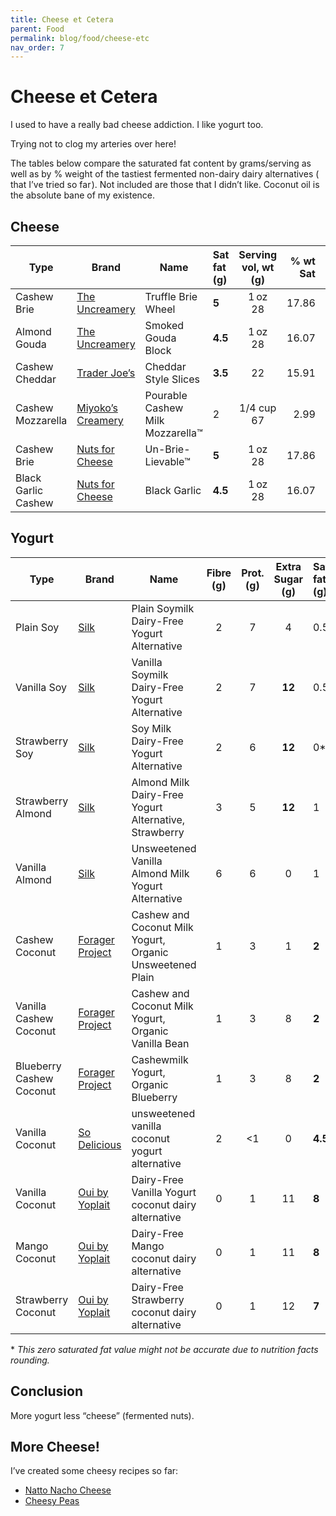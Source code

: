 ```yaml
---
title: Cheese et Cetera
parent: Food
permalink: blog/food/cheese-etc
nav_order: 7
---
```


# Cheese et Cetera

I used to have a really bad cheese addiction. I like yogurt too. 

Trying not to clog my arteries over here!

The tables below compare the saturated fat content by grams/serving as well as by % weight of the tastiest fermented non-dairy dairy alternatives ( that I’ve tried so far ). Not included are those that I didn’t&nbsp;like. Coconut oil is the absolute bane of my existence. 

## Cheese

| Type                | Brand             | Name                             | Sat fat (g) | Serving vol, wt (g) | % wt Sat | % DV |
| ------------------- | ----------------- | -------------------------------- | :---------- | :-----------------: | -------: | ---- |
| Cashew Brie         | [The Uncreamery][uncream]    | Truffle Brie Wheel               | **5**         |     1 oz<br>28      |    17.86 | 25   |
| Almond Gouda        | [The Uncreamery][uncream]    | Smoked Gouda Block               | **4.5**         |     1 oz<br>28      |    16.07 | 23   |
| Cashew Cheddar      | [Trader Joe’s][tjs]      | Cheddar Style Slices             | **3.5**         |         22          |    15.91 | 18   |
| Cashew Mozzarella   | [Miyoko’s Creamery][miyokos] | Pourable Cashew Milk Mozzarella™ | 2         |   1/4&nbsp;cup <br>67    |     2.99 | 10   |
| Cashew Brie         | [Nuts for Cheese][nuts]   | Un-Brie-Lievable™                | **5**         |     1 oz<br>28      |    17.86 | 25   |
| Black Garlic Cashew | [Nuts for Cheese][nuts]   | Black Garlic                     | **4.5**         |     1 oz<br>28      |    16.07 | 23   |

## Yogurt

| Type                        | Brand           | Name                                                         | Fibre (g) | Prot. (g) | Extra Sugar (g) | Sat fat (g) | Serving vol, wt (g) | % wt Sat | % DV |
| --------------------------- | --------------- | ------------------------------------------------------------ | :-------: | :------: | :-------------: | :---------- | :-----------------: | -------: | ---- |
| Plain Soy                   | [Silk][silk]            | Plain Soymilk <br>Dairy-Free Yogurt Alternative            |     2     |    7     |        4        | 0.5         |   3/4&nbsp;cup<br>170    |     0.29 | 3    |
| Vanilla Soy                 | [Silk][silk]            | Vanilla Soymilk <br>Dairy-Free Yogurt Alternative          |     2     |    7     |      **12**       | 0.5         |   3/4&nbsp;cup<br>170    |     0.29 | 3    |
| Strawberry Soy              | [Silk][silk]            | Soy Milk Dairy-Free Yogurt Alternative                    |     2     |    6     |       **12**        | 0*          |         150         |        0 | 0    |
| Strawberry Almond           | [Silk][silk]            | Almond Milk Dairy-Free Yogurt Alternative, Strawberry     |     3     |    5     |       **12**        | 1           |         150         |     0.67 | 5    |
| Vanilla Almond              | [Silk][silk]            | Unsweetened Vanilla Almond Milk Yogurt Alternative        |     6     |    6     |        0        | 1           |         28          |     0.67 | 5    |
| Cashew Coconut              | [Forager Project][forager] | Cashew and Coconut Milk Yogurt, Organic Unsweetened Plain |     1     |    3     |        1        | **2**           |    5.3 oz<br>150    |     1.33 | 10   |
| Vanilla<br>Cashew Coconut   | [Forager Project][forager] | Cashew and Coconut Milk Yogurt, Organic Vanilla Bean      |     1     |    3     |        8        | **2**           |    5.3 oz<br>150    |     1.33 | 10   |
| Blueberry<br>Cashew Coconut | [Forager Project][forager] | Cashewmilk Yogurt, Organic Blueberry                      |     1     |    3     |        8        | **2**           |    5.3 oz<br>150    |     1.33 | 10   |
| Vanilla Coconut             | [So Delicious][sodelicious] | unsweetened vanilla coconut yogurt alternative   |     2     |    <1     |        0        |  **4.5**   |    3/4 cup<br>170     |  2.65  |  23   |
| Vanilla Coconut             | [Oui by Yoplait][oui]  | Dairy-Free Vanilla Yogurt coconut dairy alternative   |     0     |     1     |        11       |    **8**   |    5 oz<br>141        |  5.67  |  39   |
| Mango Coconut               | [Oui by Yoplait][oui]  | Dairy-Free Mango coconut dairy alternative            |     0     |     1     |        11       |    **8**   |    5 oz<br>141        |  5.67  |  39   |
| Strawberry Coconut          | [Oui by Yoplait][oui]  | Dairy-Free Strawberry coconut dairy alternative       |     0     |     1     |        12       |    **7**   |    5 oz<br>141        |  4.96  |  33   |

\* *This zero saturated fat value might not be accurate due to nutrition facts rounding.*

## Conclusion
More yogurt less “cheese” (fermented nuts).

## More Cheese!
I’ve created some cheesy recipes so far:
- [Natto Nacho Cheese](recipes/natto-nacho-cheese)
- [Cheesy Peas](recipes/cheesy-peas)
  
<!-- ## Lactose Intolerant?
I’m actually not lactose intolerant at all, hence quitting dairy cheese was _so_ difficult for me.
This&nbsp;table&nbsp;format&nbsp;could be useful for anyone dairy-free due to either lactose intolerance or&nbsp;dairy&nbsp;allergies. -->

[forager]: https://www.foragerproject.com/
[silk]: https://silk.com/plant-based-products/dairy-free-yogurt-alternative/
[uncream]: https://theuncreamery.com/
[nuts]: https://nutsforcheese.com/
[tjs]: https://www.traderjoes.com/home
[miyokos]: https://www.miyokos.com/
[sodelicious]: https://sodeliciousdairyfree.com/
[oui]: https://www.ouibyyoplait.com/products/dairy-free
